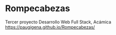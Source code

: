 # Rompecabezas
Tercer proyecto Desarrollo Web Full Stack, Acámica
https://paugigena.github.io/Rompecabezas/
